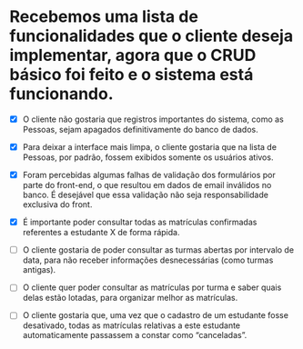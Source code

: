 # Recebemos uma lista de funcionalidades que o cliente deseja implementar, agora que o CRUD básico foi feito e o sistema está funcionando.

- [x] O cliente não gostaria que registros importantes do sistema, como as Pessoas, sejam apagados definitivamente do banco de dados.

- [x] Para deixar a interface mais limpa, o cliente gostaria que na lista de Pessoas, por padrão, fossem exibidos somente os usuários ativos.

- [x] Foram percebidas algumas falhas de validação dos formulários por parte do front-end, o que resultou em dados de email inválidos no banco. É desejável que essa validação não seja responsabilidade exclusiva do front.

- [x] É importante poder consultar todas as matrículas confirmadas referentes a estudante X de forma rápida.

- [ ] O cliente gostaria de poder consultar as turmas abertas por intervalo de data, para não receber informações desnecessárias (como turmas antigas).

- [ ] O cliente quer poder consultar as matrículas por turma e saber quais delas estão lotadas, para organizar melhor as matrículas.

- [ ] O cliente gostaria que, uma vez que o cadastro de um estudante fosse desativado, todas as matrículas relativas a este estudante automaticamente passassem a constar como “canceladas”.